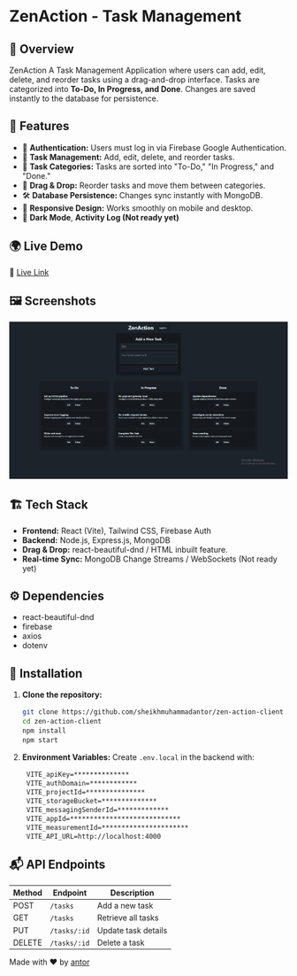 # ZenAction - Task Management

## 🚀 Overview

ZenAction A Task Management Application where users can add, edit, delete, and reorder tasks using a drag-and-drop interface. Tasks are categorized into **To-Do, In Progress, and Done**. Changes are saved instantly to the database for persistence.

## 🎯 Features

- 🔐 **Authentication:** Users must log in via Firebase Google Authentication.
- 📌 **Task Management:** Add, edit, delete, and reorder tasks.
- 📂 **Task Categories:** Tasks are sorted into "To-Do," "In Progress," and "Done."
- 🔄 **Drag & Drop:** Reorder tasks and move them between categories.
- 🛠 **Database Persistence:** Changes sync instantly with MongoDB.
- 📱 **Responsive Design:** Works smoothly on mobile and desktop.
- 🌙 **Dark Mode**, **Activity Log (Not ready yet)**

## 🌍 Live Demo

🔗 [Live Link](https://zen-tesk.onrender.com/)

## 🖼 Screenshots
![Task Management App](./src/assets/Demo.png)

## 🏗 Tech Stack

- **Frontend:** React (Vite), Tailwind CSS, Firebase Auth
- **Backend:** Node.js, Express.js, MongoDB
- **Drag & Drop:** react-beautiful-dnd / HTML inbuilt feature.
- **Real-time Sync:** MongoDB Change Streams / WebSockets (Not ready yet)

## ⚙️ Dependencies

- react-beautiful-dnd
- firebase
- axios
- dotenv

## 🔧 Installation

1. **Clone the repository:**
   ```sh
   git clone https://github.com/sheikhmuhammadantor/zen-action-client
   cd zen-action-client
   npm install
   npm start
   ```
2. **Environment Variables:**
   Create `.env.local` in the backend with:
   ```env
    VITE_apiKey=**************
    VITE_authDomain=************
    VITE_projectId=***************
    VITE_storageBucket=**************
    VITE_messagingSenderId=*************
    VITE_appId=****************************
    VITE_measurementId=**********************
    VITE_API_URL=http://localhost:4000
   ```

## 📬 API Endpoints

| Method | Endpoint     | Description         |
| ------ | ------------ | ------------------- |
| POST   | `/tasks`     | Add a new task      |
| GET    | `/tasks`     | Retrieve all tasks  |
| PUT    | `/tasks/:id` | Update task details |
| DELETE | `/tasks/:id` | Delete a task       |


Made with ❤️ by [antor](#)
